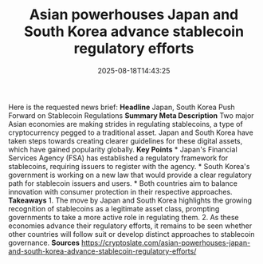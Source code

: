 ﻿---
title: "Asian powerhouses Japan and South Korea advance stablecoin regulatory efforts"
date: "2025-08-18T14:43:25"
category: "Markets"
summary: ""
slug: "asian powerhouses japan and south korea advance stablecoin r"
source_urls:
  - "https://cryptoslate.com/asian-powerhouses-japan-and-south-korea-advance-stablecoin-regulatory-efforts/"
seo:
  title: "Asian powerhouses Japan and South Korea advance stablecoin regulatory efforts | Hash n Hedge"
  description: ""
  keywords: ["news", "markets", "brief"]
---
Here is the requested news brief:  **Headline** Japan, South Korea Push Forward on Stablecoin Regulations  **Summary Meta Description** Two major Asian economies are making strides in regulating stablecoins, a type of cryptocurrency pegged to a traditional asset. Japan and South Korea have taken steps towards creating clearer guidelines for these digital assets, which have gained popularity globally.  **Key Points**  * Japan's Financial Services Agency (FSA) has established a regulatory framework for stablecoins, requiring issuers to register with the agency. * South Korea's government is working on a new law that would provide a clear regulatory path for stablecoin issuers and users. * Both countries aim to balance innovation with consumer protection in their respective approaches.  **Takeaways**  1. The move by Japan and South Korea highlights the growing recognition of stablecoins as a legitimate asset class, prompting governments to take a more active role in regulating them. 2. As these economies advance their regulatory efforts, it remains to be seen whether other countries will follow suit or develop distinct approaches to stablecoin governance.  **Sources** https://cryptoslate.com/asian-powerhouses-japan-and-south-korea-advance-stablecoin-regulatory-efforts/ 
